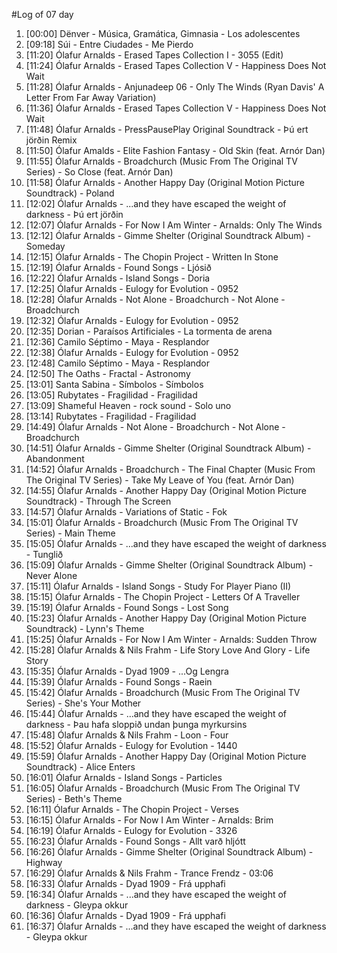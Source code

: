 #Log of 07 day

1. [00:00] Dënver - Música, Gramática, Gimnasia - Los adolescentes
1. [09:18] Súi - Entre Ciudades - Me Pierdo
1. [11:20] Ólafur Arnalds - Erased Tapes Collection I - 3055 (Edit)
1. [11:24] Ólafur Arnalds - Erased Tapes Collection V - Happiness Does Not Wait
1. [11:28] Ólafur Arnalds - Anjunadeep 06 - Only The Winds (Ryan Davis' A Letter From Far Away Variation)
1. [11:36] Ólafur Arnalds - Erased Tapes Collection V - Happiness Does Not Wait
1. [11:48] Ólafur Arnalds - PressPausePlay Original Soundtrack - Þú ert jörðin Remix
1. [11:50] Ólafur Amalds - Elite Fashion Fantasy - Old Skin (feat. Arnór Dan)
1. [11:55] Ólafur Arnalds - Broadchurch (Music From The Original TV Series) - So Close (feat. Arnór Dan)
1. [11:58] Ólafur Arnalds - Another Happy Day (Original Motion Picture Soundtrack) - Poland
1. [12:02] Ólafur Arnalds - ...and they have escaped the weight of darkness - Þú ert jörðin
1. [12:07] Ólafur Arnalds - For Now I Am Winter - Arnalds: Only The Winds
1. [12:12] Ólafur Arnalds - Gimme Shelter (Original Soundtrack Album) - Someday
1. [12:15] Ólafur Arnalds - The Chopin Project - Written In Stone
1. [12:19] Ólafur Arnalds - Found Songs - Ljósið
1. [12:22] Ólafur Arnalds - Island Songs - Doria
1. [12:25] Ólafur Arnalds - Eulogy for Evolution - 0952
1. [12:28] Ólafur Arnalds - Not Alone - Broadchurch - Not Alone - Broadchurch
1. [12:32] Ólafur Arnalds - Eulogy for Evolution - 0952
1. [12:35] Dorian - Paraísos Artificiales - La tormenta de arena
1. [12:36] Camilo Séptimo - Maya - Resplandor
1. [12:38] Ólafur Arnalds - Eulogy for Evolution - 0952
1. [12:48] Camilo Séptimo - Maya - Resplandor
1. [12:50] The Oaths - Fractal - Astronomy
1. [13:01] Santa Sabina - Símbolos - Símbolos
1. [13:05] Rubytates - Fragilidad - Fragilidad
1. [13:09] Shameful Heaven - rock sound - Solo uno
1. [13:14] Rubytates - Fragilidad - Fragilidad
1. [14:49] Ólafur Arnalds - Not Alone - Broadchurch - Not Alone - Broadchurch
1. [14:51] Ólafur Arnalds - Gimme Shelter (Original Soundtrack Album) - Abandonment
1. [14:52] Ólafur Arnalds - Broadchurch - The Final Chapter (Music From The Original TV Series) - Take My Leave of You (feat. Arnór Dan)
1. [14:55] Ólafur Arnalds - Another Happy Day (Original Motion Picture Soundtrack) - Through The Screen
1. [14:57] Ólafur Arnalds - Variations of Static - Fok
1. [15:01] Ólafur Arnalds - Broadchurch (Music From The Original TV Series) - Main Theme
1. [15:05] Ólafur Arnalds - ...and they have escaped the weight of darkness - Tunglið
1. [15:09] Ólafur Arnalds - Gimme Shelter (Original Soundtrack Album) - Never Alone
1. [15:11] Ólafur Arnalds - Island Songs - Study For Player Piano (II)
1. [15:15] Ólafur Arnalds - The Chopin Project - Letters Of A Traveller
1. [15:19] Ólafur Arnalds - Found Songs - Lost Song
1. [15:23] Ólafur Arnalds - Another Happy Day (Original Motion Picture Soundtrack) - Lynn's Theme
1. [15:25] Ólafur Arnalds - For Now I Am Winter - Arnalds: Sudden Throw
1. [15:28] Ólafur Arnalds & Nils Frahm - Life Story Love And Glory - Life Story
1. [15:35] Ólafur Arnalds - Dyad 1909 - ...Og Lengra
1. [15:39] Ólafur Arnalds - Found Songs - Raein
1. [15:42] Ólafur Arnalds - Broadchurch (Music From The Original TV Series) - She's Your Mother
1. [15:44] Ólafur Arnalds - ...and they have escaped the weight of darkness - Þau hafa sloppið undan þunga myrkursins
1. [15:48] Ólafur Arnalds & Nils Frahm - Loon - Four
1. [15:52] Ólafur Arnalds - Eulogy for Evolution - 1440
1. [15:59] Ólafur Arnalds - Another Happy Day (Original Motion Picture Soundtrack) - Alice Enters
1. [16:01] Ólafur Arnalds - Island Songs - Particles
1. [16:05] Ólafur Arnalds - Broadchurch (Music From The Original TV Series) - Beth's Theme
1. [16:11] Ólafur Arnalds - The Chopin Project - Verses
1. [16:15] Ólafur Arnalds - For Now I Am Winter - Arnalds: Brim
1. [16:19] Ólafur Arnalds - Eulogy for Evolution - 3326
1. [16:23] Ólafur Arnalds - Found Songs - Allt varð hljótt
1. [16:26] Ólafur Arnalds - Gimme Shelter (Original Soundtrack Album) - Highway
1. [16:29] Ólafur Arnalds & Nils Frahm - Trance Frendz - 03:06
1. [16:33] Ólafur Arnalds - Dyad 1909 - Frá upphafi
1. [16:34] Ólafur Arnalds - ...and they have escaped the weight of darkness - Gleypa okkur
1. [16:36] Ólafur Arnalds - Dyad 1909 - Frá upphafi
1. [16:37] Ólafur Arnalds - ...and they have escaped the weight of darkness - Gleypa okkur
